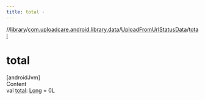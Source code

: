```yaml
---
title: total -
---
```

//[library](../../index.md)/[com.uploadcare.android.library.data](../index.md)/[UploadFromUrlStatusData](index.md)/[total](total.md)



# total  
[androidJvm]  
Content  
val [total](total.md): [Long](https://kotlinlang.org/api/latest/jvm/stdlib/kotlin/-long/index.html) = 0L  




